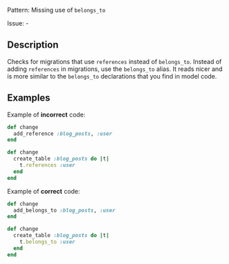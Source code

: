Pattern: Missing use of `belongs_to`

Issue: -

## Description

Checks for migrations that use `references` instead of `belongs_to`. Instead of adding `references` in migrations, use the `belongs_to` alias. It reads nicer and is more similar to the `belongs_to` declarations that you find in model code.

## Examples

Example of **incorrect** code:
```ruby
def change
  add_reference :blog_posts, :user
end
```

```ruby
def change
  create_table :blog_posts do |t|
    t.references :user
  end
end
```

Example of **correct** code:
```ruby
def change
  add_belongs_to :blog_posts, :user
end
```

```ruby
def change
  create_table :blog_posts do |t|
    t.belongs_to :user
  end
end
```